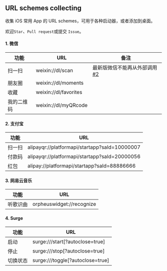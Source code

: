 URL schemes collecting
---

收集 iOS 常用 App 的 URL schemes，可用于各种启动器，或者添加到桌面。

欢迎`Star`、`Pull request`或提交 `Issue`。

#### 1. 微信
功能 | URL | 备注
---- | ---- | ----
扫一扫 | weixin://dl/scan | 最新版微信不能再从外部调用 [#2](https://github.com/paicha/url-schemes-collecting/issues/2)
朋友圈 | weixin://dl/moments
收藏 | weixin://dl/favorites
我的二维码 | weixin://dl/myQRcode

#### 2. 支付宝
功能 | URL
---- | ----
扫一扫 | alipayqr://platformapi/startapp?saId=10000007
付款码 | alipayqr://platformapi/startapp?saId=20000056
红包 | alipay://platformapi/startapp?saId=88886666

#### 3. 网易云音乐
功能 | URL
---- | ----
听歌识曲 | orpheuswidget://recognize

#### 4. Surge
功能 | URL
---- | ----
启动 | surge:///start[?autoclose=true]
停止 | surge:///stop[?autoclose=true]
切换状态 | surge:///toggle[?autoclose=true]
